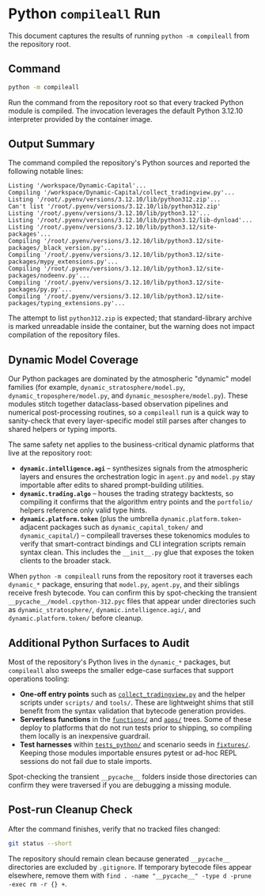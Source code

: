 # Python `compileall` Run

This document captures the results of running `python -m compileall` from the
repository root.

## Command

```bash
python -m compileall
```

Run the command from the repository root so that every tracked Python module is
compiled. The invocation leverages the default Python 3.12.10 interpreter
provided by the container image.

## Output Summary

The command compiled the repository's Python sources and reported the following
notable lines:

```text
Listing '/workspace/Dynamic-Capital'...
Compiling '/workspace/Dynamic-Capital/collect_tradingview.py'...
Listing '/root/.pyenv/versions/3.12.10/lib/python312.zip'...
Can't list '/root/.pyenv/versions/3.12.10/lib/python312.zip'
Listing '/root/.pyenv/versions/3.12.10/lib/python3.12'...
Listing '/root/.pyenv/versions/3.12.10/lib/python3.12/lib-dynload'...
Listing '/root/.pyenv/versions/3.12.10/lib/python3.12/site-packages'...
Compiling '/root/.pyenv/versions/3.12.10/lib/python3.12/site-packages/_black_version.py'...
Compiling '/root/.pyenv/versions/3.12.10/lib/python3.12/site-packages/mypy_extensions.py'...
Compiling '/root/.pyenv/versions/3.12.10/lib/python3.12/site-packages/nodeenv.py'...
Compiling '/root/.pyenv/versions/3.12.10/lib/python3.12/site-packages/py.py'...
Compiling '/root/.pyenv/versions/3.12.10/lib/python3.12/site-packages/typing_extensions.py'...
```

The attempt to list `python312.zip` is expected; that standard-library archive
is marked unreadable inside the container, but the warning does not impact
compilation of the repository files.

## Dynamic Model Coverage

Our Python packages are dominated by the atmospheric "dynamic" model families
(for example, `dynamic_stratosphere/model.py`, `dynamic_troposphere/model.py`,
and `dynamic_mesosphere/model.py`). These modules stitch together
dataclass-based observation pipelines and numerical post-processing routines, so
a `compileall` run is a quick way to sanity-check that every layer-specific
model still parses after changes to shared helpers or typing imports.

The same safety net applies to the business-critical dynamic platforms that live
at the repository root:

- **`dynamic.intelligence.agi`** – synthesizes signals from the atmospheric layers and
  ensures the orchestration logic in `agent.py` and `model.py` stay importable
  after edits to shared prompt-building utilities.
- **`dynamic.trading.algo`** – houses the trading strategy backtests, so compiling it
  confirms that the algorithm entry points and the `portfolio/` helpers
  reference only valid type hints.
- **`dynamic.platform.token`** (plus the umbrella `dynamic.platform.token`-adjacent packages such
  as `dynamic_capital_token/` and `dynamic_capital/`) – compileall traverses
  these tokenomics modules to verify that smart-contract bindings and CLI
  integration scripts remain syntax clean. This includes the `__init__.py` glue
  that exposes the token clients to the broader stack.

When `python -m compileall` runs from the repository root it traverses each
`dynamic_*` package, ensuring that `model.py`, `agent.py`, and their siblings
receive fresh bytecode. You can confirm this by spot-checking the transient
`__pycache__/model.cpython-312.pyc` files that appear under directories such as
`dynamic_stratosphere/`, `dynamic.intelligence.agi/`, and `dynamic.platform.token/` before cleanup.

## Additional Python Surfaces to Audit

Most of the repository's Python lives in the `dynamic_*` packages, but
`compileall` also sweeps the smaller edge-case surfaces that support operations
tooling:

- **One-off entry points** such as
  [`collect_tradingview.py`](../collect_tradingview.py) and the helper scripts
  under `scripts/` and `tools/`. These are lightweight shims that still benefit
  from the syntax validation that bytecode generation provides.
- **Serverless functions** in the [`functions/`](../functions) and
  [`apps/`](../apps) trees. Some of these deploy to platforms that do not run
  tests prior to shipping, so compiling them locally is an inexpensive
  guardrail.
- **Test harnesses** within [`tests_python/`](../tests_python) and scenario
  seeds in [`fixtures/`](../fixtures). Keeping those modules importable ensures
  pytest or ad-hoc REPL sessions do not fail due to stale imports.

Spot-checking the transient `__pycache__` folders inside those directories can
confirm they were traversed if you are debugging a missing module.

## Post-run Cleanup Check

After the command finishes, verify that no tracked files changed:

```bash
git status --short
```

The repository should remain clean because generated `__pycache__` directories
are excluded by `.gitignore`. If temporary bytecode files appear elsewhere,
remove them with `find . -name "__pycache__" -type d -prune -exec rm -r {} +`.
